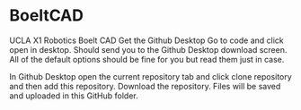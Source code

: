 # BoeltCAD
UCLA X1 Robotics Boelt CAD
Get the Github Desktop
Go to code and click open in desktop. Should send you to the Github Desktop download screen.
All of the default options should be fine for you but read them just in case.


In Github Desktop open the current repository tab and click clone repository and then add this repository. 
Download the repository. Files will be saved and uploaded in this GitHub folder.
